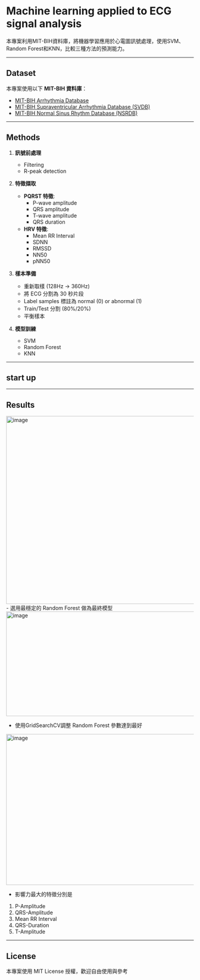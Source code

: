 # Machine learning applied to ECG signal analysis
本專案利用MIT-BIH資料庫，將機器學習應用於心電圖訊號處理，使用SVM、Random Forest和KNN，比較三種方法的預測能力。

---

## Dataset

本專案使用以下 **MIT-BIH 資料庫**：

- [MIT-BIH Arrhythmia Database](https://physionet.org/content/mitdb/1.0.0/)
- [MIT-BIH Supraventricular Arrhythmia Database (SVDB)](https://physionet.org/content/svdb/1.0.0/)
- [MIT-BIH Normal Sinus Rhythm Database (NSRDB)](https://physionet.org/content/nsrdb/1.0.0/)

---

##  Methods

1. **訊號前處理**
   - Filtering
   - R-peak detection

2. **特徵擷取**
   - **PQRST 特徵**:  
     - P-wave amplitude  
     - QRS amplitude  
     - T-wave amplitude  
     - QRS duration  
   - **HRV 特徵**:  
     - Mean RR Interval  
     - SDNN  
     - RMSSD  
     - NN50  
     - pNN50  

3. **樣本準備**
   - 重新取樣 (128Hz → 360Hz)  
   - 將 ECG 分割為 30 秒片段 
   - Label samples 標註為 normal (0) or abnormal (1) 
   - Train/Test 分割 (80%/20%)  
   - 平衡樣本

4. **模型訓練**
   - SVM  
   - Random Forest 
   - KNN  

---

## start up

---

## Results
<img width="612" height="503" alt="image" src="https://github.com/user-attachments/assets/e89e8154-08d8-4186-9dc9-442d1152e730" />
- 選用最穩定的 Random Forest 做為最終模型



<img width="683" height="280" alt="image" src="https://github.com/user-attachments/assets/bce96c09-beb1-4578-8a9c-350714f7f0fe" />

- 使用GridSearchCV調整 Random Forest 參數達到最好

<img width="678" height="404" alt="image" src="https://github.com/user-attachments/assets/0f61fe76-c9b8-4862-8c7c-db2f5c6163b7" />

- 影響力最大的特徵分別是
1. P-Amplitude
2. QRS-Amplitude
3. Mean RR Interval
4. QRS-Duration
5. T-Amplitude

---

## License
本專案使用 MIT License 授權，歡迎自由使用與參考
